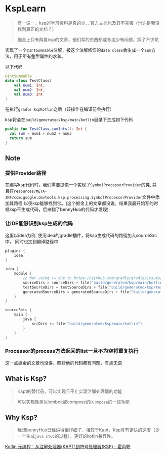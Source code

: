 # KspLearn

> 有一说一，ksp的学习资料是真的少... 官方文档也及其不完善（也许是我没找到真正的文档？）
> 
> 掘金上只有两篇ksp的文章，他们写的东西都或多或少有问题，踩了不少坑

实现了一个`@IntSummable`注解，被这个注解修饰的`data class`会生成一个`sum`方法，用于所有整型属性的求和。

以下代码

~~~kotlin
@IntSummable
data class TestClass(
    val num1: Int,
    val num2: Int,
    val num3: Int
)
~~~

在执行`gradle kspKotlin`之后（该操作在编译前会执行）

ksp将会在`build/generated/ksp/main/kotlin`目录下生成如下代码

~~~kotlin
public fun TestClass.sumInts(): Int {
  val sum = num1 + num2 + num3
  return sum
}
~~~

## Note

### 提供Provider路径

在编写ksp代码时，我们需要提供一个实现了`SymbolProcessorProvider`的类, 
并且在`resources/META-INF/com.google.devtools.ksp.processing.SymbolProcessorProvider`文件中添加其路径
以便ksp能够找到它。(这个掘金上的文章都没说，结果我最开始写的时候ksp不生成代码，后来翻了bennyHuo的代码才发现)

### 让IDE能够识别ksp生成的代码

这里以idea为例, 使用idea的gradle插件，将ksp生成代码的路径加入sourceSrc中，
同时也加到编译路径中

~~~kts
plugins {
    idea
}

idea {
    module {
        // Not using += due to https://github.com/gradle/gradle/issues/8749
        sourceDirs = sourceDirs + file("build/generated/ksp/main/kotlin") // or tasks["kspKotlin"].destination
        testSourceDirs = testSourceDirs + file("build/generated/ksp/test/kotlin")
        generatedSourceDirs = generatedSourceDirs + file("build/generated/ksp/main/kotlin") + file("build/generated/ksp/test/kotlin")
    }
}

sourceSets {
    main {
        java {
            srcDirs += file("build/generated/ksp/main/kotlin")
        }
    }
}
~~~

### Processor的process方法返回的list一旦不为空将重复执行

这一点掘金的文章也没讲，照抄他的代码都有问题，有点无语

## What is Ksp?

> Kapt的替代品，可以实现且不止实现注解处理器的功能
>
> 可以实现像类似lombok或compose的`@Compose`的一些功能

## Why Ksp?

> 我想bennyHuo已经讲得很详细了，相较于Kapt，Ksp具有更快的速度（少一个生成`java stub`的过程），更好的kotlin兼容性。

[Kotlin 元编程：从注解处理器(KAPT)到符号处理器(KSP) - 霍丙乾](https://www.bilibili.com/video/BV1wg411A7Lo)
